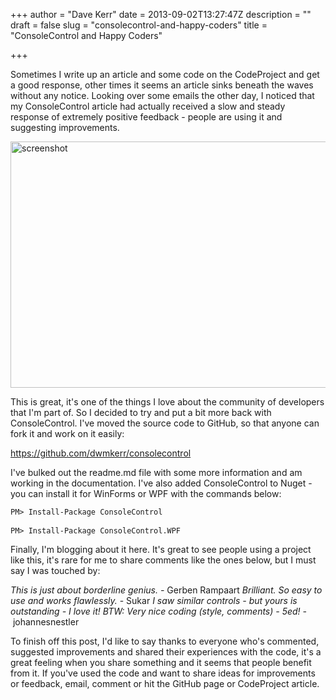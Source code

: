 +++
author = "Dave Kerr"
date = 2013-09-02T13:27:47Z
description = ""
draft = false
slug = "consolecontrol-and-happy-coders"
title = "ConsoleControl and Happy Coders"

+++


Sometimes I write up an article and some code on the CodeProject and get a good response, other times it seems an article sinks beneath the waves without any notice. Looking over some emails the other day, I noticed that my ConsoleControl article had actually received a slow and steady response of extremely positive feedback - people are using it and suggesting improvements.

<a href="http://www.dwmkerr.com/wp-content/uploads/2013/09/screenshot.png"><img class="alignnone size-full wp-image-348" alt="screenshot" src="http://www.dwmkerr.com/wp-content/uploads/2013/09/screenshot.png" width="600" height="394" /></a>

This is great, it's one of the things I love about the community of developers that I'm part of. So I decided to try and put a bit more back with ConsoleControl. I've moved the source code to GitHub, so that anyone can fork it and work on it easily:

<a title="ConsoleControl on GitHub" href="https://github.com/dwmkerr/consolecontrol" target="_blank">https://github.com/dwmkerr/consolecontrol</a>

I've bulked out the readme.md file with some more information and am working in the documentation. I've also added ConsoleControl to Nuget - you can install it for WinForms or WPF with the commands below:
<pre><code>PM&gt; Install-Package ConsoleControl
</code>
<code>PM&gt; Install-Package ConsoleControl.WPF
</code></pre>
Finally, I'm blogging about it here. It's great to see people using a project like this, it's rare for me to share comments like the ones below, but I must say I was touched by:

<em>This is just about borderline genius. - </em>Gerben Rampaart
<em>Brilliant. So easy to use and works flawlessly. </em>- Sukar
<em>I saw similar controls - but yours is outstanding - I love it! BTW: Very nice coding (style, comments) - 5ed! - </em>johannesnestler

To finish off this post, I'd like to say thanks to everyone who's commented, suggested improvements and shared their experiences with the code, it's a great feeling when you share something and it seems that people benefit from it. If you've used the code and want to share ideas for improvements or feedback, email, comment or hit the GitHub page or CodeProject article.

